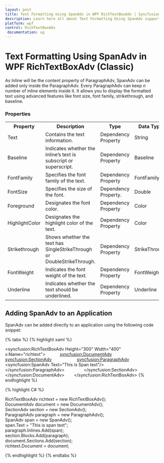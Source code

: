 ```yaml
---
layout: post
title: Text Formatting Using SpanAdv in WPF RichTextBoxAdv | Syncfusion
description: Learn here all about Text Formatting Using SpanAdv support in Syncfusion WPF RichTextBoxAdv (Classic) control and more.
platform: wpf
control: RichTextBoxAdv
 documentation: ug
---
```


# Text Formatting Using SpanAdv in WPF RichTextBoxAdv (Classic)

As Inline will be the content property of ParagraphAdv, SpanAdv can be added only inside the ParagraphAdv. Every ParagraphAdv can keep _n_ number of inline elements inside it. It allows you to display the formatted text using advanced features like font size, font family, strikethrough, and baseline.

### Properties



<table>
<tr>
<th>
Property</th><th>
Description</th><th>
Type</th><th>
Data Type</th></tr>
<tr>
<td>
Text </td><td>
Contains the text information.</td><td>
Dependency Property</td><td>
String</td></tr>
<tr>
<td>
Baseline</td><td>
Indicates whether the inline’s text is subscript or superscript.</td><td>
Dependency Property</td><td>
Baseline</td></tr>
<tr>
<td>
FontFamily</td><td>
Specifies the font family of the text.</td><td>
Dependency Property</td><td>
FontFamily</td></tr>
<tr>
<td>
FontSize</td><td>
Specifies the size of the font.</td><td>
Dependency Property.</td><td>
Double</td></tr>
<tr>
<td>
Foreground</td><td>
Designates the font color.</td><td>
Dependency Property</td><td>
Color</td></tr>
<tr>
<td>
HighlightColor</td><td>
Designates the highlight color of the text.</td><td>
Dependency Property</td><td>
Color</td></tr>
<tr>
<td>
Strikethrough</td><td>
Shows whether the text has SingleStrikeThrough or DoubleStrikeThrough.</td><td>
Dependency Property</td><td>
StrikeThrough</td></tr>
<tr>
<td>
FontWeight</td><td>
Indicates the font weight of the text.</td><td>
Dependency Property</td><td>
FontWeight</td></tr>
<tr>
<td>
Underline</td><td>
Indicates whether the text should be underlined.</td><td>
Dependency Property</td><td>
Underline</td></tr>
</table>


## Adding SpanAdv to an Application

SpanAdv can be added directly to an application using the following code snippet:


{% tabs %}
{% highlight xaml %}


<syncfusion:RichTextBoxAdv Height="300" Width="400" x:Name="richtext">            
<syncfusion:DocumentAdv>                
<syncfusion:SectionAdv>                   
 <syncfusion:ParagraphAdv>                       
 <syncfusion:SpanAdv Text="This is Span text"/>                   
 </syncfusion:ParagraphAdv>               
 </syncfusion:SectionAdv>           
 </syncfusion:DocumentAdv>       
 </syncfusion:RichTextBoxAdv>
{% endhighlight %}

{% highlight C# %}

          
 RichTextBoxAdv richtext = new RichTextBoxAdv();          
 DocumentAdv document = new DocumentAdv();           
 SectionAdv section = new SectionAdv();           
 ParagraphAdv paragraph = new ParagraphAdv();           
 SpanAdv span = new SpanAdv();           
 span.Text = "This is span text";           
 paragraph.Inlines.Add(span);           
 section.Blocks.Add(paragraph);           
 document.Sections.Add(section);           
 richtext.Document = document;

{% endhighlight %}
{% endtabs %}
